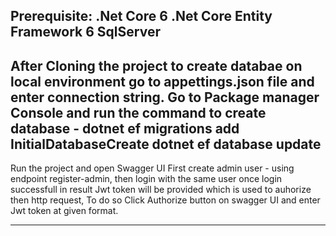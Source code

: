 Prerequisite:
.Net Core 6
.Net Core Entity Framework 6
SqlServer
-----------------------------------------------------------------------------------------------------------
After Cloning the project to create databae on local environment go to appettings.json file and enter connection string.
Go to Package manager Console and run the command to create database - 
dotnet ef migrations add InitialDatabaseCreate
dotnet ef database update
-----------------------------------------------------------------------------------------------------
Run the project and open Swagger UI 
First create admin user - using endpoint register-admin, then login with the same user once login successfull in result Jwt token will be provided which is used to auhorize then http request, To do so Click Authorize button on swagger UI and enter Jwt token at given format.

-------------------------------------------


